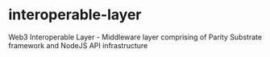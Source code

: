 # interoperable-layer
Web3 Interoperable Layer - Middleware layer comprising of Parity Substrate framework and NodeJS API infrastructure
